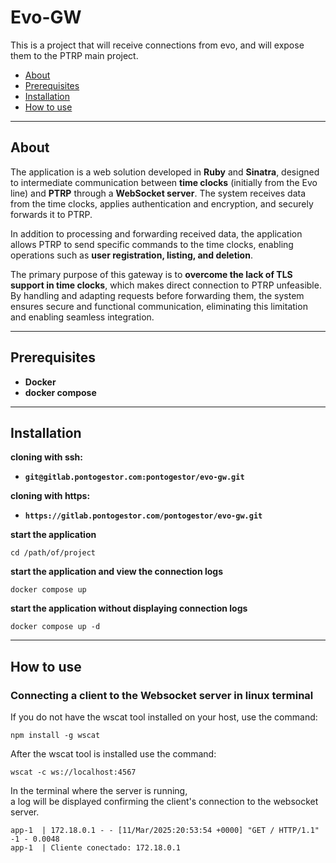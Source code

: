 # Evo-GW

This is a project that will receive connections from evo, and will expose them to the PTRP main project.

- [About](#About)
- [Prerequisites](#Prerequisites)
- [Installation](#installation)
- [How to use](#how-to-use)

---

## About

The application is a web solution developed in **Ruby** and **Sinatra**, designed to intermediate communication between **time clocks** (initially from the Evo line) and **PTRP** through a **WebSocket server**. The system receives data from the time clocks, applies authentication and encryption, and securely forwards it to PTRP.

In addition to processing and forwarding received data, the application allows PTRP to send specific commands to the time clocks, enabling operations such as **user registration, listing, and deletion**.

The primary purpose of this gateway is to **overcome the lack of TLS support in time clocks**, which makes direct connection to PTRP unfeasible. By handling and adapting requests before forwarding them, the system ensures secure and functional communication, eliminating this limitation and enabling seamless integration.  

---

## Prerequisites

- **Docker**
- **docker compose**

---

## Installation

**cloning with ssh:**

- **`git@gitlab.pontogestor.com:pontogestor/evo-gw.git`**

**cloning with https:**

- **`https://gitlab.pontogestor.com/pontogestor/evo-gw.git`**

**start the application**

`cd /path/of/project`

**start the application and view the connection logs**

`docker compose up`

**start the application without displaying connection logs**

`docker compose up -d`

---

## How to use

### Connecting a client to the Websocket server in linux terminal

If you do not have the wscat tool installed on your host, use the command:

`npm install -g wscat`

After the wscat tool is installed use the command:

`wscat -c ws://localhost:4567`

In the terminal where the server is running,  
a log will be displayed confirming the client's connection to the websocket server.

`app-1  | 172.18.0.1 - - [11/Mar/2025:20:53:54 +0000] "GET / HTTP/1.1" -1 - 0.0048`  
`app-1  | Cliente conectado: 172.18.0.1`






